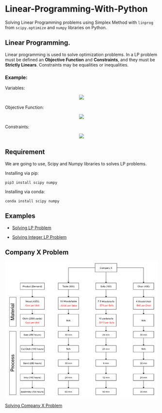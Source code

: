 # Linear-Programming-With-Python
Solving Linear Programming problems using Simplex Method with `linprog` from `scipy.optimize` and `numpy` libraries on Python.

## Linear Programming.
Linear programming is used to solve optimization problems. In a LP problem must be defined an **Objective Function** and **Constraints**, and they must be **Strictly Linears**. Constraints may be equalities or inequalities.

### Example:

Variables:
<p align="center">
   <img src="https://latex.codecogs.com/png.latex?\center&space;x_{1}&space;=&space;chairs&space;\center&space;x_{2}&space;=&space;tables"/>
</p>
Objective Function:
<p align="center">
   <img src="https://latex.codecogs.com/png.latex?z(max)=5x_{1}&space;&plus;&space;4x_{2}"/></p>
Constraints:
<p align="center">
   <img src="https://latex.codecogs.com/png.latex?\center&space;C1&space;=&space;6x_{1}&space;&plus;&space;4x_{2}&space;\leq&space;24&space;\center&space;C2&space;=&space;x_{1}&space;&plus;&space;2x_{2}&space;\leq&space;6&space;\center&space;C3&space;=&space;-x_{1}&space;&plus;&space;x_{2}&space;\leq&space;1&space;\center&space;C4&space;=&space;x_{2}&space;\leq&space;2&space;\center&space;x_{1},&space;x_{2}&space;\geq&space;0"/></p>

## Requirement
We are going to use, Scipy and Numpy libraries to solves LP problems.

Installing via pip: 

    pip3 install scipy numpy

Installing via conda: 

    conda install scipy numpy

## Examples

* [Solving LP Problem](https://github.com/Gabeqb/Linear-Programming-With-Python/blob/master/notebooks/LP-Problem01.ipynb "Problem01")

* [Solving Integer LP Problem](https://github.com/Gabeqb/Linear-Programming-With-Python/blob/master/notebooks/LP-Problem02.ipynb "Problem02")

## Company X Problem

![](notebooks/CompanyX.png)

[Solving Company X Problem](https://github.com/Gabeqb/Linear-Programming-With-Python/blob/master/notebooks/CompanyX-Problem.ipynb)
